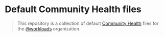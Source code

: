 # Default Community Health files

> This repository is a collection of default [Community Health](https://docs.github.com/en/communities/setting-up-your-project-for-healthy-contributions/creating-a-default-community-health-file#about-default-community-health-files) files for the [@workloads](https://github.com/workloads) organization.
